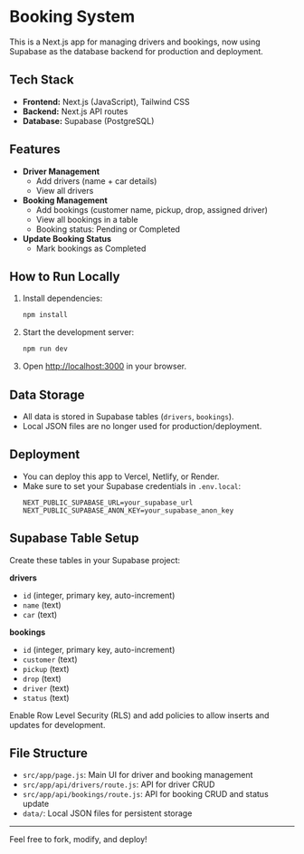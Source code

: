 
# Booking System

This is a Next.js app for managing drivers and bookings, now using Supabase as the database backend for production and deployment.

## Tech Stack
- **Frontend:** Next.js (JavaScript), Tailwind CSS
- **Backend:** Next.js API routes
- **Database:** Supabase (PostgreSQL)

## Features
- **Driver Management**
	- Add drivers (name + car details)
	- View all drivers
- **Booking Management**
	- Add bookings (customer name, pickup, drop, assigned driver)
	- View all bookings in a table
	- Booking status: Pending or Completed
- **Update Booking Status**
	- Mark bookings as Completed

## How to Run Locally
1. Install dependencies:
	 ```bash
	 npm install
	 ```
2. Start the development server:
	 ```bash
	 npm run dev
	 ```
3. Open [http://localhost:3000](http://localhost:3000) in your browser.

## Data Storage
- All data is stored in Supabase tables (`drivers`, `bookings`).
- Local JSON files are no longer used for production/deployment.

## Deployment
- You can deploy this app to Vercel, Netlify, or Render.
- Make sure to set your Supabase credentials in `.env.local`:
	```env
	NEXT_PUBLIC_SUPABASE_URL=your_supabase_url
	NEXT_PUBLIC_SUPABASE_ANON_KEY=your_supabase_anon_key
	```

## Supabase Table Setup

Create these tables in your Supabase project:

**drivers**
- `id` (integer, primary key, auto-increment)
- `name` (text)
- `car` (text)

**bookings**
- `id` (integer, primary key, auto-increment)
- `customer` (text)
- `pickup` (text)
- `drop` (text)
- `driver` (text)
- `status` (text)

Enable Row Level Security (RLS) and add policies to allow inserts and updates for development.

## File Structure
- `src/app/page.js`: Main UI for driver and booking management
- `src/app/api/drivers/route.js`: API for driver CRUD
- `src/app/api/bookings/route.js`: API for booking CRUD and status update
- `data/`: Local JSON files for persistent storage

---
Feel free to fork, modify, and deploy!
